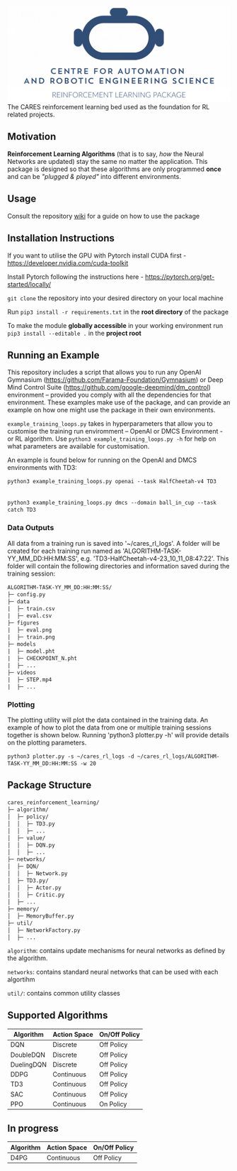 ![CARES reinforcement learning package logo](./media/logo.png)
The CARES reinforcement learning bed used as the foundation for RL related projects.

## Motivation
**Reinforcement Learning Algorithms** (that is to say, *how* the Neural Networks are updated) stay the same no matter the application. This package is designed so that these algorithms are only programmed **once** and can be *"plugged & played"* into different environments.

## Usage
Consult the repository [wiki](https://github.com/UoA-CARES/cares_reinforcement_learning/wiki) for a guide on how to use the package

## Installation Instructions
If you want to utilise the GPU with Pytorch install CUDA first - https://developer.nvidia.com/cuda-toolkit

Install Pytorch following the instructions here - https://pytorch.org/get-started/locally/

`git clone` the repository into your desired directory on your local machine

Run `pip3 install -r requirements.txt` in the **root directory** of the package

To make the module **globally accessible** in your working environment run `pip3 install --editable .` in the **project root**

## Running an Example
This repository includes a script that allows you to run any OpenAI Gymnasium (https://github.com/Farama-Foundation/Gymnasium) or Deep Mind Control Suite (https://github.com/google-deepmind/dm_control) environment – provided you comply with all the dependencies for that environment. These examples make use of the package, and can provide an example on how one might use the package in their own environments.

`example_training_loops.py` takes in hyperparameters that allow you to customise the training run enviromment – OpenAI or DMCS Environment - or RL algorithm. Use `python3 example_training_loops.py -h` for help on what parameters are available for customisation.

An example is found below for running on the OpenAI and DMCS environments with TD3:
```
python3 example_training_loops.py openai --task HalfCheetah-v4 TD3


python3 example_training_loops.py dmcs --domain ball_in_cup --task catch TD3
```

### Data Outputs
All data from a training run is saved into '~/cares_rl_logs'. A folder will be created for each training run named as 'ALGORITHM-TASK-YY_MM_DD:HH:MM:SS', e.g. 'TD3-HalfCheetah-v4-23_10_11_08:47:22'. This folder will contain the following directories and information saved during the training session:

```
ALGORITHM-TASK-YY_MM_DD:HH:MM:SS/
├─ config.py
├─ data
|  ├─ train.csv
|  ├─ eval.csv
├─ figures
|  ├─ eval.png
|  ├─ train.png
├─ models
|  ├─ model.pht
|  ├─ CHECKPOINT_N.pht
|  ├─ ...
├─ videos
|  ├─ STEP.mp4
|  ├─ ...
```

### Plotting
The plotting utility will plot the data contained in the training data. An example of how to plot the data from one or multiple training sessions together is shown below. Running 'python3 plotter.py -h' will provide details on the plotting parameters.

```
python3 plotter.py -s ~/cares_rl_logs -d ~/cares_rl_logs/ALGORITHM-TASK-YY_MM_DD:HH:MM:SS -w 20
```

## Package Structure

```
cares_reinforcement_learning/
├─ algorithm/
│  ├─ policy/
│  │  ├─ TD3.py
│  │  ├─ ...
│  ├─ value/
│  │  ├─ DQN.py
│  │  ├─ ...
├─ networks/
│  ├─ DQN/
│  │  ├─ Network.py
│  ├─ TD3.py/
│  │  ├─ Actor.py
│  │  ├─ Critic.py
│  ├─ ...
├─ memory/
│  ├─ MemoryBuffer.py
├─ util/
│  ├─ NetworkFactory.py
│  ├─ ...

```
`algorithm`: contains update mechanisms for neural networks as defined by the algorithm.

`networks`: contains standard neural networks that can be used with each algortihm

`util/`: contains common utility classes

## Supported Algorithms
| Algorithm      | Action Space | On/Off Policy |
| ----------- | ----------- |----------- |
| DQN      | Discrete       | Off Policy       | 
| DoubleDQN   | Discrete        | Off Policy |
| DuelingDQN   | Discrete        | Off Policy |
| DDPG   | Continuous        | Off Policy |
| TD3   | Continuous        | Off Policy |
| SAC   | Continuous        | Off Policy       |
| PPO      | Continuous       | On Policy       | 

## In progress
| Algorithm      | Action Space |  On/Off Policy |
| ----------- | ----------- | ----------- |
| D4PG   | Continuous        | Off Policy       |
 




